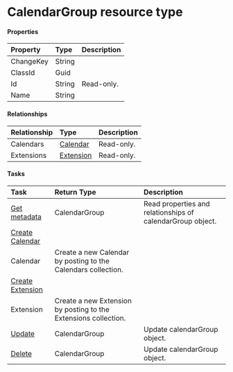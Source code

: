 # CalendarGroup resource type



#### Properties
| Property	   | Type	|Description|
|:---------------|:--------|:----------|
|ChangeKey|String||
|ClassId|Guid||
|Id|String| Read-only.|
|Name|String||

#### Relationships
| Relationship | Type	|Description|
|:---------------|:--------|:----------|
|Calendars|[Calendar](calendar.md)| Read-only.|
|Extensions|[Extension](extension.md)| Read-only.|

#### Tasks

| Task		   | Return Type	|Description|
|:---------------|:--------|:----------|
|[Get metadata](../api/calendargroup_get.md) | CalendarGroup |Read properties and relationships of calendarGroup object.|
|[Create Calendar]((../api/calendargroup_post_calendars.md)) | 
									Calendar| Create a new Calendar by posting to the Calendars collection.|
|[Create Extension]((../api/calendargroup_post_extensions.md)) | 
									Extension| Create a new Extension by posting to the Extensions collection.|
|[Update](../api/calendargroup_update.md) | CalendarGroup	|Update calendarGroup object. |
|[Delete](../api/calendargroup_delete.md) | CalendarGroup	|Update calendarGroup object. |
